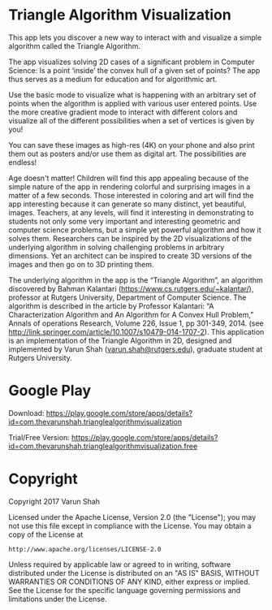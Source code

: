 # Triangle Algorithm Visualization
This app lets you discover a new way to interact with and visualize a simple algorithm called the Triangle Algorithm. 

The app visualizes solving 2D cases of a significant problem in Computer Science: Is a point ‘inside’ the convex hull of a given set of points? The app thus serves as a medium for education and for algorithmic art.

Use the basic mode to visualize what is happening with an arbitrary set of points when the algorithm is applied with various user entered points. 
Use the more creative gradient mode to interact with different colors and visualize all of the different possibilities when a set of vertices is given by you! 

You can save these images as high-res (4K) on your phone and also print them out as posters and/or use them as digital art. The possibilities are endless! 

Age doesn't matter! 
Children will find this app appealing because of the simple nature of the app in rendering colorful and surprising images in a matter of a few seconds. 
Those interested in coloring and art will find the app interesting because it can generate so many distinct, yet beautiful, images. 
Teachers, at any levels, will find it interesting in demonstrating to students not only some very important and interesting geometric and computer science problems, but a simple yet powerful algorithm and how it solves them. 
Researchers can be inspired by the 2D visualizations of the underlying algorithm in solving challenging problems in arbitrary dimensions. 
Yet an architect can be inspired to create 3D versions of the images and then go on to 3D printing them.

The underlying algorithm in the app is the “Triangle Algorithm”, an algorithm discovered by Bahman Kalantari (https://www.cs.rutgers.edu/~kalantar/), professor at Rutgers University, Department of Computer Science. 
The algorithm is described in the article by Professor Kalantari: “A Characterization Algorithm and An Algorithm for A Convex Hull Problem,” Annals of operations Research, Volume 226, Issue 1, pp 301-349, 2014. (see http://link.springer.com/article/10.1007/s10479-014-1707-2). 
This application is an implementation of the Triangle Algorithm in 2D, designed and implemented by Varun Shah (varun.shah@rutgers.edu), graduate student at Rutgers University.

# Google Play

Download: https://play.google.com/store/apps/details?id=com.thevarunshah.trianglealgorithmvisualization 

Trial/Free Version: https://play.google.com/store/apps/details?id=com.thevarunshah.trianglealgorithmvisualization.free

# Copyright
Copyright 2017 Varun Shah

Licensed under the Apache License, Version 2.0 (the "License");
you may not use this file except in compliance with the License.
You may obtain a copy of the License at

    http://www.apache.org/licenses/LICENSE-2.0

Unless required by applicable law or agreed to in writing, software
distributed under the License is distributed on an "AS IS" BASIS,
WITHOUT WARRANTIES OR CONDITIONS OF ANY KIND, either express or implied.
See the License for the specific language governing permissions and
limitations under the License.
